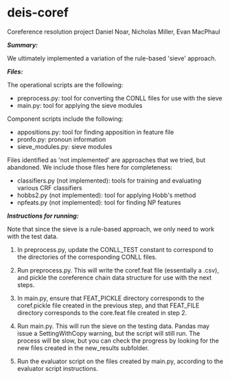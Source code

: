 # deis-coref
Coreference resolution project
Daniel Noar, Nicholas Miller, Evan MacPhaul

***Summary:***

We ultimately implemented a variation of the rule-based 'sieve' approach.

***Files:***

The operational scripts are the following:

- preprocess.py: tool for converting the CONLL files for use with the sieve
- main.py: tool for applying the sieve modules

Component scripts include the following:

- appositions.py: tool for finding apposition in feature file
- pronfo.py: pronoun information
- sieve_modules.py: sieve modules


Files identified as 'not implemented' are approaches that we tried, but abandoned. We include those files here for completeness:
- classifiers.py (not implemented): tools for training and evaluating various CRF classifiers 
- hobbs2.py (not implemented): tool for applying Hobb's method
- npfeats.py (not implemented): tool for finding NP features

***Instructions for running:***

Note that since the sieve is a rule-based approach, we only need to work with the test data.

1. In preprocess.py, update the CONLL_TEST constant to correspond to the directories of the corresponding CONLL files. 

2. Run preprocess.py. This will write the coref.feat file (essentially a .csv), and pickle the coreference chain data structure for use with the next steps.

3. In main.py, ensure that FEAT_PICKLE directory corresponds to the coref.pickle file created in the previous step, and that FEAT_FILE directory corresponds to the core.feat file created in step 2.

4. Run main.py. This will run the sieve on the testing data. Pandas may issue a SettingWithCopy warning, but the script will still run. The process will be slow, but you can check the progress by looking for the new files created in the new_results subfolder. 

5. Run the evaluator script on the files created by main.py, according to the evaluator script instructions.